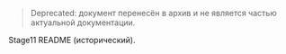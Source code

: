 > Deprecated: документ перенесён в архив и не является частью актуальной документации.

Stage11 README (исторический).

